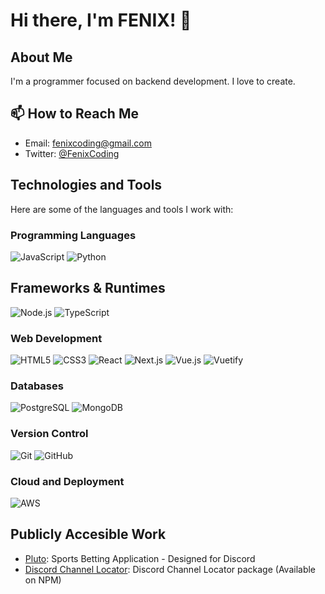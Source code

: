 # Hi there, I'm FENIX! 👋

## About Me
I'm a programmer focused on backend development. I love to create.

## 📫 How to Reach Me
- Email: [fenixcoding@gmail.com](mailto:fenixcoding@gmail.com)
- Twitter: [@FenixCoding](https://twitter.com/FenixCoding)

## Technologies and Tools
Here are some of the languages and tools I work with:

### Programming Languages
![JavaScript](https://img.shields.io/badge/-JavaScript-F7DF1E?logo=javascript&logoColor=white&style=flat-square)
<img src="https://img.shields.io/badge/-Python-3776AB?logo=python&logoColor=white&style=flat" alt="Python">

## Frameworks & Runtimes
![Node.js](https://img.shields.io/badge/-Node.js-339933?logo=node.js&logoColor=white&style=flat-square)
![TypeScript](https://img.shields.io/badge/-TypeScript-007ACC?logo=typescript&logoColor=white&style=flat-square)

### Web Development
![HTML5](https://img.shields.io/badge/-HTML5-E34F26?logo=html5&logoColor=white&style=flat-square)
![CSS3](https://img.shields.io/badge/-CSS3-1572B6?logo=css3&logoColor=white&style=flat-square)
![React](https://img.shields.io/badge/-React-61DAFB?logo=react&logoColor=white&style=flat-square)
![Next.js](https://img.shields.io/badge/-Next.js-000000?logo=next.js&logoColor=white&style=flat-square)
![Vue.js](https://img.shields.io/badge/-Vue.js-4FC08D?logo=vue.js&logoColor=white&style=flat")
<img src="https://img.shields.io/badge/-Vuetify-1867C0?logo=vuetify&logoColor=white&style=flat" alt="Vuetify">


### Databases
![PostgreSQL](https://img.shields.io/badge/-PostgreSQL-336791?logo=postgresql&logoColor=white&style=flat-square)
![MongoDB](https://img.shields.io/badge/-MongoDB-47A248?logo=mongodb&logoColor=white&style=flat-square)

### Version Control
![Git](https://img.shields.io/badge/-Git-F05032?logo=git&logoColor=white&style=flat-square)
![GitHub](https://img.shields.io/badge/-GitHub-181717?logo=github&logoColor=white&style=flat-square)

### Cloud and Deployment
![AWS](https://img.shields.io/badge/-AWS-232F3E?logo=amazon-aws&logoColor=white&style=flat-square)

## Publicly Accesible Work
- [Pluto](https://github.com/fearandesire/Pluto-Betting-Bot): Sports Betting Application - Designed for Discord
- [Discord Channel Locator](https://github.com/fearandesire/discord-channel-locator): Discord Channel Locator package (Available on NPM)
